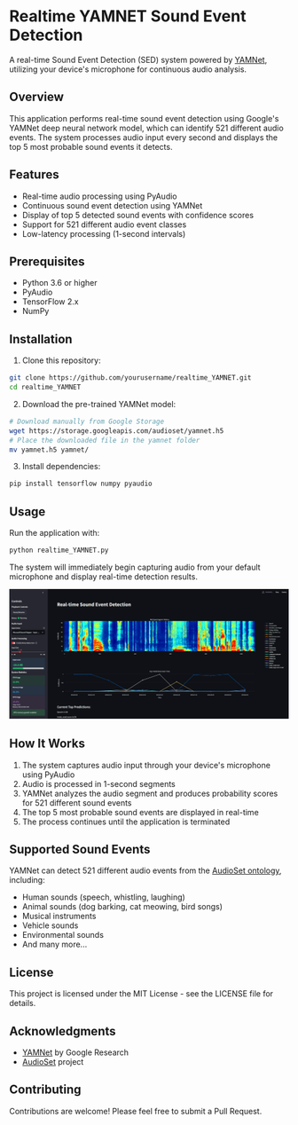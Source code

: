 # Realtime YAMNET Sound Event Detection

A real-time Sound Event Detection (SED) system powered by [YAMNet](https://github.com/tensorflow/models/tree/master/research/audioset/yamnet), utilizing your device's microphone for continuous audio analysis.

## Overview

This application performs real-time sound event detection using Google's YAMNet deep neural network model, which can identify 521 different audio events. The system processes audio input every second and displays the top 5 most probable sound events it detects.

## Features

- Real-time audio processing using PyAudio
- Continuous sound event detection using YAMNet
- Display of top 5 detected sound events with confidence scores
- Support for 521 different audio event classes
- Low-latency processing (1-second intervals)

## Prerequisites

- Python 3.6 or higher
- PyAudio
- TensorFlow 2.x
- NumPy

## Installation

1. Clone this repository:
```bash
git clone https://github.com/yourusername/realtime_YAMNET.git
cd realtime_YAMNET
```

2. Download the pre-trained YAMNet model:
```bash
# Download manually from Google Storage
wget https://storage.googleapis.com/audioset/yamnet.h5
# Place the downloaded file in the yamnet folder
mv yamnet.h5 yamnet/
```

3. Install dependencies:
```bash
pip install tensorflow numpy pyaudio
```

## Usage

Run the application with:
```bash
python realtime_YAMNET.py
```

The system will immediately begin capturing audio from your default microphone and display real-time detection results.

![Screenshot of the application in action](./Screenshot.png)

## How It Works

1. The system captures audio input through your device's microphone using PyAudio
2. Audio is processed in 1-second segments
3. YAMNet analyzes the audio segment and produces probability scores for 521 different sound events
4. The top 5 most probable sound events are displayed in real-time
5. The process continues until the application is terminated

## Supported Sound Events

YAMNet can detect 521 different audio events from the [AudioSet ontology](https://research.google.com/audioset/), including:
- Human sounds (speech, whistling, laughing)
- Animal sounds (dog barking, cat meowing, bird songs)
- Musical instruments
- Vehicle sounds
- Environmental sounds
- And many more...

## License

This project is licensed under the MIT License - see the LICENSE file for details.

## Acknowledgments

- [YAMNet](https://github.com/tensorflow/models/tree/master/research/audioset/yamnet) by Google Research
- [AudioSet](https://research.google.com/audioset/) project

## Contributing

Contributions are welcome! Please feel free to submit a Pull Request.
